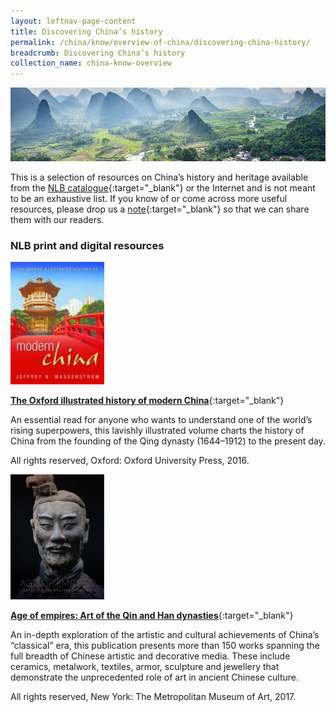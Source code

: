 ```yaml
---
layout: leftnav-page-content
title: Discovering China’s history
permalink: /china/know/overview-of-china/discovering-china-history/
breadcrumb: Discovering China’s history
collection_name: china-know-overview
---
```


<img src="\images\china-overview\discovering-china-history.jpg" alt="discovering china history banner" style="width:800px;" />

 This is a selection of resources on China’s history and heritage available from the [NLB catalogue](http://catalogue.nlb.gov.sg/){:target="_blank"} or the Internet and is not meant to be an exhaustive list. If you know of or come across more useful resources, please drop us a [note](mailto:ref@nlb.gov.sg){:target="_blank"} so that we can share them with our readers.

### **NLB print and digital resources**

<img src="/images/book-covers/The-Oxford-illustrated-history-of-modern-China.jpg" style="width:150px;" />

[**The Oxford illustrated history of modern China**](http://eservice.nlb.gov.sg/item_holding.aspx?bid=202720632){:target="_blank"}

An essential read for anyone who wants to understand one of the world’s rising superpowers, this lavishly illustrated volume charts the history of China from the founding of the Qing dynasty (1644–1912) to the present day.

All rights reserved, Oxford: Oxford University Press, 2016.

<img src="/images/book-covers/Age-of-empires-Art-of-the-Qin-and-Han-dynasties.jpg" style="width:150px;" />

[**Age of empires: Art of the Qin and Han dynasties**](http://eservice.nlb.gov.sg/item_holding.aspx?bid=202837138){:target="_blank"}

An in-depth exploration of the artistic and cultural achievements of China’s “classical” era, this publication presents more than 150 works spanning the full breadth of Chinese artistic and decorative media. These include ceramics, metalwork, textiles, armor, sculpture and jewellery that demonstrate the unprecedented role of art in ancient Chinese culture.

All rights reserved, New York: The Metropolitan Museum of Art, 2017.
